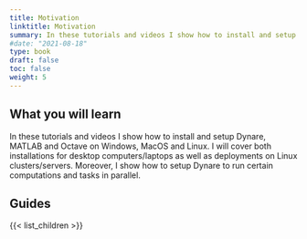 ```yaml
---
title: Motivation
linktitle: Motivation
summary: In these tutorials and videos I show how to install and setup Dynare, MATLAB and Octave on Windows, MacOS and Linux. I will cover both installations for desktop computers/laptops as well as deployments on Linux clusters/servers. Moreover, I show how to setup Dynare to run certain computations and tasks in parallel.
#date: "2021-08-18"
type: book
draft: false
toc: false
weight: 5
---
```


## What you will learn
In these tutorials and videos I show how to install and setup Dynare, MATLAB and Octave on Windows, MacOS and Linux. I will cover both installations for desktop computers/laptops as well as deployments on Linux clusters/servers. Moreover, I show how to setup Dynare to run certain computations and tasks in parallel.

## Guides
{{< list_children >}}